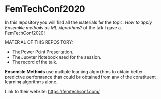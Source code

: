 # FemTechConf2020

In this repository you will find all the materials for the topic: _How to apply Ensemble methods as ML Algorithms?_ of the talk I gave at FemTechConf2020!

MATERIAL OF THIS REPOSITORY:

- The Power Point Presentation.
- The Jupyter Notebook used for the session.
- The record of the talk.

**Ensemble Methods** use multiple learning algorithms to obtain better predictive performance than could be obtained from any of the constituent learning algorithms alone.

Link to their website: https://femtechconf.com/



